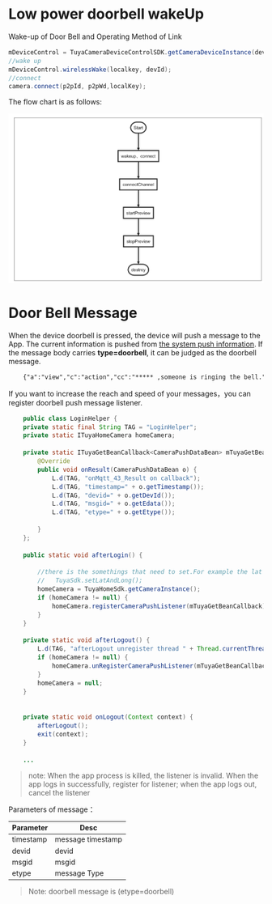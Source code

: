 # Low power doorbell wakeUp


Wake-up of Door Bell and Operating Method of Link


```java
mDeviceControl = TuyaCameraDeviceControlSDK.getCameraDeviceInstance(devId);
//wake up
mDeviceControl.wirelessWake(localkey, devId); 
//connect
camera.connect(p2pId, p2pWd,localKey);
```

The flow chart is as follows:

![](./images/wakeup_flow.png)

# Door Bell Message
When the device doorbell is pressed, the device will push a message to the App. The current information is pushed from [the system push information](https://tuyainc.github.io/tuyasmart_home_android_sdk_doc/en/resource/MessagePush.html). If the message body carries **type=doorbell**, it can be judged as the doorbell message.

```xml
	{"a":"view","c":"action","cc":"***** ,someone is ringing the bell.","ct":"fcm You have a visitor","devId":"6cfaf335a8d6e752e0wrpy","msgId":"4da4dcf61573555995","p":{"media":13},"specialChannel":false,"ts":"1573555995000","type":"doorbell"}
```


If you want to increase the reach and speed of your messages，you can register doorbell push message listener.

```java
	public class LoginHelper {
    private static final String TAG = "LoginHelper";
    private static ITuyaHomeCamera homeCamera;

    private static ITuyaGetBeanCallback<CameraPushDataBean> mTuyaGetBeanCallback = new ITuyaGetBeanCallback<CameraPushDataBean>() {
        @Override
        public void onResult(CameraPushDataBean o) {
            L.d(TAG, "onMqtt_43_Result on callback");
            L.d(TAG, "timestamp=" + o.getTimestamp());
            L.d(TAG, "devid=" + o.getDevId());
            L.d(TAG, "msgid=" + o.getEdata());
            L.d(TAG, "etype=" + o.getEtype());

        }
    };

    public static void afterLogin() {

        //there is the somethings that need to set.For example the lat and lon;
        //   TuyaSdk.setLatAndLong();
        homeCamera = TuyaHomeSdk.getCameraInstance();
        if (homeCamera != null) {
            homeCamera.registerCameraPushListener(mTuyaGetBeanCallback);
        }
    }

    private static void afterLogout() {
        L.d(TAG, "afterLogout unregister thread " + Thread.currentThread().getName());
        if (homeCamera != null) {
            homeCamera.unRegisterCameraPushListener(mTuyaGetBeanCallback);
        }
        homeCamera = null;
    }


    private static void onLogout(Context context) {
        afterLogout();
        exit(context);
    }

    ...
```

> note: When the app process is killed, the listener is invalid. When the app logs in successfully, register for listener; when the app logs out, cancel the listener

Parameters of message：

| Parameter     | Desc       |
| --------- | ---------- |
| timestamp | message timestamp |
| devid     | devid    |
| msgid     | msgid    |
| etype     | message Type   |

> Note: doorbell message is (etype=doorbell) 

